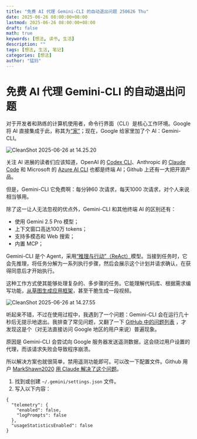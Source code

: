 ```yaml
---
title: "免费 AI 代理 Gemini-CLI 的自动退出问题 250626 Thu"
date: 2025-06-26 08:00:00+08:00
lastmod: 2025-06-26 08:00:00+08:00
draft: false
math: true
keywords: [想法, 读书, 生活]
description: ""
tags: [想法, 生活, 笔记]
categories: [想法]
author: "猛犸"
---
```


# 免费 AI 代理 Gemini-CLI 的自动退出问题

对于开发者和熟练的计算机使用者，命令行界面（CLI）是核心工作环境。Google 将 AI 直接集成于此，称其为[“家”](https://blog.google/technology/developers/introducing-gemini-cli-open-source-ai-agent/)；现在，Google 给家里加了个 AI：Gemini-CLI。

![CleanShot 2025-06-26 at 14.25.20](https://1-1256632535.cos.ap-beijing.myqcloud.com/img/CleanShot%202025-06-26%20at%2014.25.20.png)

关注 AI 进展的读者们应该知道，OpenAI 的 [Codex CLI](https://help.openai.com/en/articles/11096431-openai-codex-cli-getting-started)、Anthropic 的 [Claude Code](https://www.anthropic.com/claude-code) 和 Microsoft 的 [Azure AI CLI](https://github.com/Azure/azure-ai-cli) 也都是终端 AI；Github 上还有一大把开源产品。

但是，Gemini-CLI 它免费啊：每分钟60 次请求，每天1000 次请求，对个人来说相当够用。

除了这一让人无法忽视的优点外，Gemini-CLI 和其他终端 AI 的区别还有：

- 使用 Gemini 2.5 Pro 模型；
- 上下文窗口高达100万 tokens；
- 支持多模态和 Web 搜索；
- 内置 MCP；

Gemini-CLI 是个 Agent，采用[“推理与行动”（ReAct）](https://developers.google.com/gemini-code-assist/docs/gemini-cli)模型。当接到任务时，它会先推理，将任务分解为一系列执行步骤，然后会展示这个计划并请求确认，在获得同意后才开始执行。

这种工作方式使其能够处理复杂的、多步骤的任务。它能理解代码库、根据需求编写功能，[从草图生成应用框架](https://github.com/google-gemini/gemini-cli)，甚至干脆生成一段视频。

![CleanShot 2025-06-26 at 14.27.55](https://1-1256632535.cos.ap-beijing.myqcloud.com/img/CleanShot%202025-06-26%20at%2014.27.55.png)

听起来不错，不过在使用过程中，我遇到了一个问题：Gemini-CLI 会在运行几十秒后无提示地退出。我排查了常见问题，又翻了一下 [GitHub 中的问题列表](https://github.com/google-gemini/gemini-cli/issues) ，才发现这是个（对无法直接访问 Google 地区的用户来说）普遍现象。

原因是 Gemini-CLI 会尝试向 Google 服务器发送遥测数据，这会绕过用户设置的代理，而该请求失败会导致程序崩溃。

所以解决方案也就很简单，禁用遥测功能即可。可以改一下配置文件。Github 用户 [MarkShawn2020](https://github.com/MarkShawn2020) [用 Claude 解决了这个问题](https://github.com/google-gemini/gemini-cli/issues/1425#issuecomment-3005831312)。

1. 找到或创建 `~/.gemini/settings.json` 文件。
2. 写入以下内容：

```
{
  "telemetry": {
    "enabled": false,
    "logPrompts": false
  },
  "usageStatisticsEnabled": false
}
```

